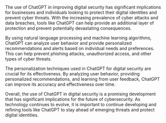 
The use of ChatGPT in improving digital security has significant implications for businesses and individuals looking to protect their digital identities and prevent cyber threats. With the increasing prevalence of cyber attacks and data breaches, tools like ChatGPT can help provide an additional layer of protection and prevent potentially devastating consequences.

By using natural language processing and machine learning algorithms, ChatGPT can analyze user behavior and provide personalized recommendations and alerts based on individual needs and preferences. This can help prevent phishing attacks, unauthorized access, and other types of cyber threats.

The personalization techniques used in ChatGPT for digital security are crucial for its effectiveness. By analyzing user behavior, providing personalized recommendations, and learning from user feedback, ChatGPT can improve its accuracy and effectiveness over time.

Overall, the use of ChatGPT in digital security is a promising development that has significant implications for the future of cybersecurity. As technology continues to evolve, it is important to continue developing and refining tools like ChatGPT to stay ahead of emerging threats and protect digital identities.
